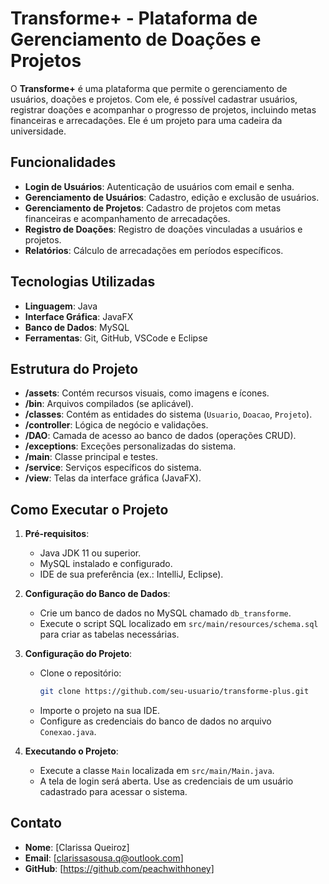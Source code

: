 # Transforme+ - Plataforma de Gerenciamento de Doações e Projetos

O **Transforme+** é uma plataforma que permite o gerenciamento de usuários, doações e projetos. Com ele, é possível cadastrar usuários, registrar doações e acompanhar o progresso de projetos, incluindo metas financeiras e arrecadações.
Ele é um projeto para uma cadeira da universidade.

## Funcionalidades

- **Login de Usuários**: Autenticação de usuários com email e senha.
- **Gerenciamento de Usuários**: Cadastro, edição e exclusão de usuários.
- **Gerenciamento de Projetos**: Cadastro de projetos com metas financeiras e acompanhamento de arrecadações.
- **Registro de Doações**: Registro de doações vinculadas a usuários e projetos.
- **Relatórios**: Cálculo de arrecadações em períodos específicos.

## Tecnologias Utilizadas

- **Linguagem**: Java
- **Interface Gráfica**: JavaFX
- **Banco de Dados**: MySQL
- **Ferramentas**: Git, GitHub, VSCode e Eclipse

## Estrutura do Projeto

- **/assets**: Contém recursos visuais, como imagens e ícones.
- **/bin**: Arquivos compilados (se aplicável).
- **/classes**: Contém as entidades do sistema (`Usuario`, `Doacao`, `Projeto`).
- **/controller**: Lógica de negócio e validações.
- **/DAO**: Camada de acesso ao banco de dados (operações CRUD).
- **/exceptions**: Exceções personalizadas do sistema.
- **/main**: Classe principal e testes.
- **/service**: Serviços específicos do sistema.
- **/view**: Telas da interface gráfica (JavaFX).

## Como Executar o Projeto

1. **Pré-requisitos**:
   - Java JDK 11 ou superior.
   - MySQL instalado e configurado.
   - IDE de sua preferência (ex.: IntelliJ, Eclipse).

2. **Configuração do Banco de Dados**:
   - Crie um banco de dados no MySQL chamado `db_transforme`.
   - Execute o script SQL localizado em `src/main/resources/schema.sql` para criar as tabelas necessárias.

3. **Configuração do Projeto**:
   - Clone o repositório:
     ```bash
     git clone https://github.com/seu-usuario/transforme-plus.git
     ```
   - Importe o projeto na sua IDE.
   - Configure as credenciais do banco de dados no arquivo `Conexao.java`.

4. **Executando o Projeto**:
   - Execute a classe `Main` localizada em `src/main/Main.java`.
   - A tela de login será aberta. Use as credenciais de um usuário cadastrado para acessar o sistema.
  


## Contato

- **Nome**: [Clarissa Queiroz]
- **Email**: [clarissasousa.q@outlook.com]
- **GitHub**: [https://github.com/peachwithhoney]
